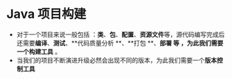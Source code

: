 # Java 项目构建

* 对于一个项目来说一般包括 ：**类**、**包**、**配置**、**资源文件**等，源代码编写完成后还需要**编译**、**测试**、**代码质量分析 **、**打包 **、**部署 **等 ，为此我们需要一个**构建工具** 。
* 当我们的项目不断演进升级必然会出现不同的版本，为此我们需要一个**版本控制工具**



